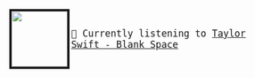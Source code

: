 

<img border="4" align="left" width="100" height="100" src="https:&#x2F;&#x2F;lastfm.freetls.fastly.net&#x2F;i&#x2F;u&#x2F;174s&#x2F;574db9d1528b064ca2faaf557f564bda.jpg">


<big><pre>
</br>🎵  Currently listening to  [Taylor Swift - Blank Space](https://www.youtube.com/results?search_query=Taylor+Swift+Blank+Space)</br>
</pre></big>

